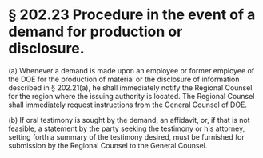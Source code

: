 # § 202.23   Procedure in the event of a demand for production or disclosure.

(a) Whenever a demand is made upon an employee or former employee of the DOE for the production of material or the disclosure of information described in § 202.21(a), he shall immediately notify the Regional Counsel for the region where the issuing authority is located. The Regional Counsel shall immediately request instructions from the General Counsel of DOE. 


(b) If oral testimony is sought by the demand, an affidavit, or, if that is not feasible, a statement by the party seeking the testimony or his attorney, setting forth a summary of the testimony desired, must be furnished for submission by the Regional Counsel to the General Counsel. 




